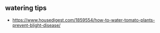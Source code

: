 ## watering tips
- https://www.housedigest.com/1859554/how-to-water-tomato-plants-prevent-blight-disease/
